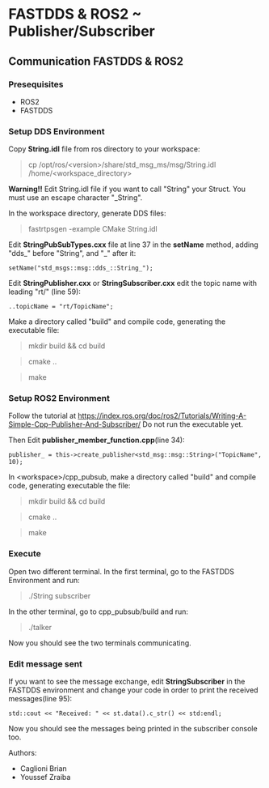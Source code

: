 # FASTDDS & ROS2 ~ Publisher/Subscriber



## Communication FASTDDS & ROS2

### Presequisites
- ROS2
- FASTDDS

### Setup DDS Environment
Copy **String.idl** file from ros directory to your workspace:
> cp /opt/ros/\<version\>/share/std_msg_ms/msg/String.idl /home/\<workspace_directory\>

**Warning!!** Edit String.idl file if you want to call "String" your Struct. You must use an escape character "_String".

In the workspace directory, generate DDS files:
> fastrtpsgen -example CMake String.idl

Edit **StringPubSubTypes.cxx** file at line 37 in the **setName** method, adding "dds_" before "String", and "\_" after it:
```
setName("std_msgs::msg::dds_::String_");
```

Edit **StringPublisher.cxx** or **StringSubscriber.cxx** edit the topic name with leading "rt/" (line 59):

```
..topicName = "rt/TopicName";
```

Make a directory called "build" and compile code, generating the executable file:

> mkdir build && cd build

> cmake ..

> make


### Setup ROS2 Environment

Follow the tutorial at https://index.ros.org/doc/ros2/Tutorials/Writing-A-Simple-Cpp-Publisher-And-Subscriber/
Do not run the executable yet.

Then Edit **publisher_member_function.cpp**(line 34):

```
publisher_ = this->create_publisher<std_msg::msg::String>("TopicName", 10);
```
In \<workspace>/cpp_pubsub, make a directory called "build" and compile code, generating executable the file:

> mkdir build && cd build

> cmake ..

> make

### Execute

Open two different terminal. 
In the first terminal, go to the FASTDDS Environment and run:
> ./String subscriber

In the other terminal, go to cpp_pubsub/build and run:
> ./talker

Now you should see the two terminals communicating. 

### Edit message sent

If you want to see the message exchange, edit **StringSubscriber** in the FASTDDS environment and change your code in order to print the received messages(line 95):
```
std::cout << "Received: " << st.data().c_str() << std:endl; 
```

Now you should see the messages being printed in the subscriber console too.

Authors:
 - Caglioni Brian
 - Youssef Zraiba
